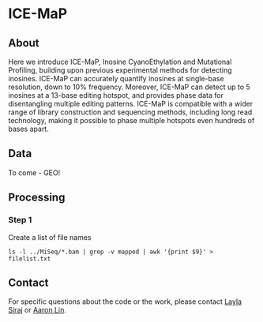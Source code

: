 # ICE-MaP
## About
Here we introduce ICE-MaP, Inosine CyanoEthylation and Mutational Profiling, building upon previous experimental methods for detecting inosines. ICE-MaP can accurately quantify inosines at single-base resolution, down to 10% frequency. Moreover, ICE-MaP can detect up to 5 inosines at a 13-base editing hotspot, and provides phase data for disentangling multiple editing patterns. ICE-MaP is compatible with a wider range of library construction and sequencing methods, including long read technology, making it possible to phase multiple  hotspots even hundreds of bases apart. 
## Data
To come - GEO!
## Processing
### Step 1
Create a list of file names

```ls -l ../MiSeq/*.bam | grep -v mapped | awk '{print $9}' > filelist.txt```
## Contact
For specific questions about the code or the work, please contact [Layla Siraj](layla.siraj@gmail.com) or [Aaron Lin](alin@broadinstitute.org).
